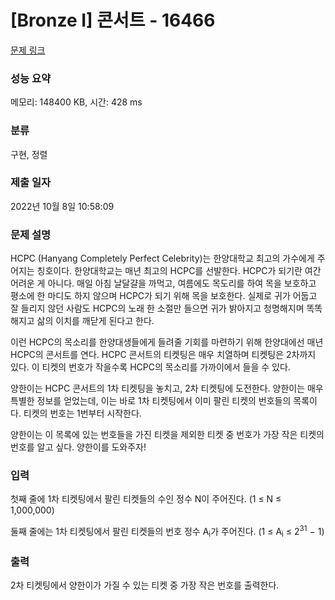 # [Bronze I] 콘서트 - 16466 

[문제 링크](https://www.acmicpc.net/problem/16466) 

### 성능 요약

메모리: 148400 KB, 시간: 428 ms

### 분류

구현, 정렬

### 제출 일자

2022년 10월 8일 10:58:09

### 문제 설명

<p>HCPC (Hanyang Completely Perfect Celebrity)는 한양대학교 최고의 가수에게 주어지는 칭호이다. 한양대학교는 매년 최고의 HCPC를 선발한다. HCPC가 되기란 여간 어려운 게 아니다. 매일 아침 날달걀을 까먹고, 여름에도 목도리를 하여 목을 보호하고 평소에 한 마디도 하지 않으며 HCPC가 되기 위해 목을 보호한다. 실제로 귀가 어둡고 잘 들리지 않던 사람도 HCPC의 노래 한 소절만 들으면 귀가 밝아지고 청명해지며 똑똑해지고 삶의 이치를 깨닫게 된다고 한다.</p>

<p>이런 HCPC의 목소리를 한양대생들에게 들려줄 기회를 마련하기 위해 한양대에선 매년 HCPC의 콘서트를 연다. HCPC 콘서트의 티켓팅은 매우 치열하며 티켓팅은 2차까지 있다. 이 티켓의 번호가 작을수록 HCPC의 목소리를 가까이에서 들을 수 있다. </p>

<p>양한이는 HCPC 콘서트의 1차 티켓팅을 놓치고, 2차 티켓팅에 도전한다. 양한이는 매우 특별한 정보를 얻었는데, 이는 바로 1차 티켓팅에서 이미 팔린 티켓의 번호들의 목록이다. 티켓의 번호는 1번부터 시작한다. </p>

<p>양한이는 이 목록에 있는 번호들을 가진 티켓을 제외한 티켓 중 번호가 가장 작은 티켓의 번호를 알고 싶다. 양한이를 도와주자!</p>

### 입력 

 <p>첫째 줄에 1차 티켓팅에서 팔린 티켓들의 수인 정수 N이 주어진다. (1 ≤ N ≤ 1,000,000)</p>

<p>둘째 줄에는 1차 티켓팅에서 팔린 티켓들의 번호 정수 A<sub>i</sub>가 주어진다. (1 ≤ A<sub>i</sub> ≤ 2<sup>31</sup> − 1)</p>

### 출력 

 <p>2차 티켓팅에서 양한이가 가질 수 있는 티켓 중 가장 작은 번호를 출력한다.</p>

